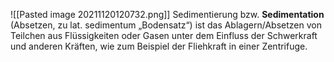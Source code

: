 ![[Pasted image 20211120120732.png]]
Sedimentierung bzw. **Sedimentation** (Absetzen, zu lat. sedimentum „Bodensatz“) ist das Ablagern/Absetzen von Teilchen aus Flüssigkeiten oder Gasen unter dem Einfluss der Schwerkraft und anderen Kräften, wie zum Beispiel der Fliehkraft in einer Zentrifuge.